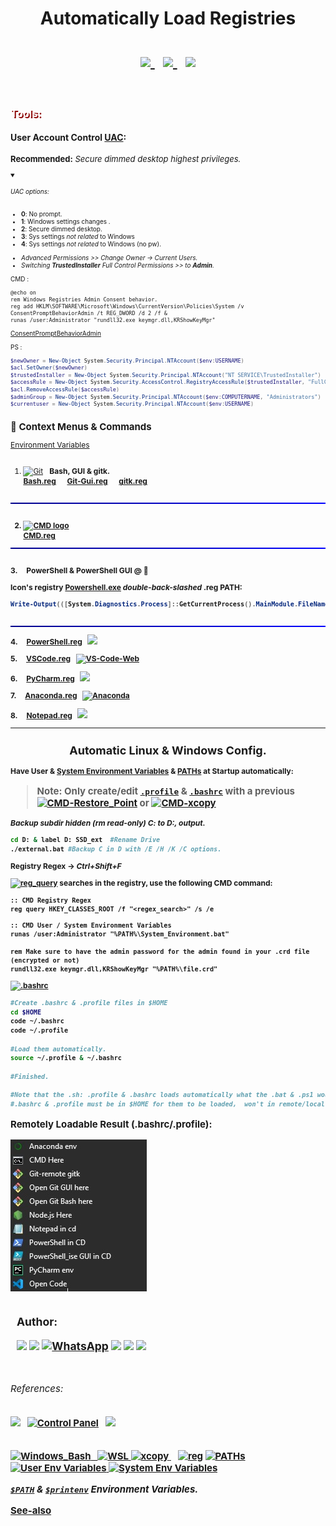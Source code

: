 <h1 align="center">
   Automatically Load Registries <br><br>
   <a href="https://learn.microsoft.com/en-us/windows-server/administration/windows-commands/reg">
      <img width="30px" src="https://upload.wikimedia.org/wikipedia/commons/thumb/1/15/Logo_windows_simples.svg/2280px-Logo_windows_simples.svg.png?f=webp">
   </a> &nbsp;
   <a href="https://learn.microsoft.com/en-us/windows-server/administration/windows-commands/reg">
   <img width="30px" src="https://upload.wikimedia.org/wikipedia/commons/thumb/3/33/Registry.svg/1920px-Registry.svg.png">
   </a> &nbsp;
   <a href="https://docs.kernel.org">
   <img width="30px" src="https://upload.wikimedia.org/wikipedia/commons/3/35/Tux.svg">
   </a>
   <br><br>

   
</h1>

<h3 style="font-size: 15px font-weight: italics; text-shadow: 2px 2px darkred; color: white;"> Tools: </h3>

<h4>

User Account Control [UAC](https://learn.microsoft.com/en-us/windows/security/application-security/application-control/user-account-control/): </h4>

<div style="font-size: 13px;">
<b>Recommended:</b> <i>Secure dimmed desktop highest privileges.</i></div>
<div style="font-size: 10px;"> <br>

<Details open> <Summary> <h6>UAC options:</h3> </Summary>
   </ul>
   <div class="small-padding" style="font-size: 10px;"> 
   <ul>
      <li><b>0</b>: No prompt.</li>
      <li><b>1</b>: Windows settings changes .</li>
      <li><b>2</b>: Secure dimmed desktop.</li>
      <li><b>3</b>: Sys settings <i>not related</i> to Windows</li>
      <li><b>4</b>: Sys settings <i>not related</i> to Windows (no pw).</li>
   </ul></div>
</Details>


+ <i>Advanced Permissions >> Change Owner &rarr; Current Users.<br>
+ Switching <b>TrustedInstaller</b> Full Control Permissions >> to <b>Admin</b>.</i><br>

CMD :
``` CMD
@echo on 
rem Windows Registries Admin Consent behavior.
reg add HKLM\SOFTWARE\Microsoft\Windows\CurrentVersion\Policies\System /v ConsentPromptBehaviorAdmin /t REG_DWORD /d 2 /f &
runas /user:Administrator "rundll32.exe keymgr.dll,KRShowKeyMgr"
```

[ConsentPromptBehaviorAdmin](https://docs.microsoft.com/en-us/windows/security/identity-protection/user-account-control/user-account-control-group-policy-and-registry-key-settings/ConsentPromptBehaviorAdmin)


PS :
``` powershell
$newOwner = New-Object System.Security.Principal.NTAccount($env:USERNAME)
$acl.SetOwner($newOwner)
$trustedInstaller = New-Object System.Security.Principal.NTAccount("NT SERVICE\TrustedInstaller")
$accessRule = New-Object System.Security.AccessControl.RegistryAccessRule($trustedInstaller, "FullControl", "Deny")
$acl.RemoveAccessRule($accessRule)
$adminGroup = New-Object System.Security.Principal.NTAccount($env:COMPUTERNAME, "Administrators")
$currentuser = New-Object System.Security.Principal.NTAccount($env:USERNAME)
```

<div style="font-size: 12px;">

<h2 div style="font-size: 15px"> 
&#x1F4C1; Context Menus & Commands</h2>  
 
[Environment Variables](https://docs.microsoft.com/en-us/windows/deployment/usmt/usmt-recognized-environment-variables) </b>  
<br>


1. [![Git](https://img.shields.io/badge/Git-F05032?style=flat&logo=git&logoColor=white)](https://git-scm.com/) &nbsp; <b>Bash, GUI & gitk. <br>
[Bash.reg](https://github.com/EstebanMqz/Registries/blob/main/bash.reg) &emsp; [Git-Gui.reg](https://github.com/EstebanMqz/Registries/blob/main/bash.reg) &emsp; [gitk.reg](https://github.com/EstebanMqz/Registries/blob/main/bash.reg)  <br><br>

<div style="height: 2px; background: linear-gradient(to right, darkblue, blue);"></div>
<br>

2.  [![CMD logo](https://img.shields.io/badge/CMD-000000.svg?style=flat&logo=windows-terminal&logoColor=white)](https://learn.microsoft.com/en-us/windows-server/administration/windows-commands/cmd) <br>
[CMD.reg](https://github.com/EstebanMqz/Registries/blob/main/CMD.reg)

<div style="height: 2px; background: linear-gradient(to right, darkblue, blue);"></div>
<br>

<b>3. &nbsp;   &nbsp; PowerShell & PowerShell GUI @ &#x1F4C1;</b>&emsp;

Icon's registry [Powershell.exe](https://github.com/PowerShell/PowerShell) <i>double-back-slashed <b></i>.reg</b></i> <b>PATH:</b></span>

   ``` powershell
   Write-Output(([System.Diagnostics.Process]::GetCurrentProcess().MainModule.FileName)).replace('\', '\\') #PowerShell terminal
   ```
<br> 

<div style="height: 2px; background: linear-gradient(to right, darkblue, blue);"></div>

   <b>4. &nbsp;   &nbsp; [PowerShell.reg](https://github.com/EstebanMqz/Registries/blob/main/PowerShell.reg)
   &nbsp; [<img width="18px" src="https://upload.wikimedia.org/wikipedia/commons/thumb/2/2f/PowerShell_5.0_icon.png/18px-PowerShell_5.0_icon.png">](https://docs.microsoft.com/en-us/powershell/) <br></span>

   <b>5. &nbsp;   &nbsp; [VSCode.reg](https://github.com/EstebanMqz/Registries/blob/main/VSCode.reg) &nbsp; [![VS-Code-Web](https://img.shields.io/badge/VS_Code%20Web-010b38?style=flat-square&logo=visual-studio-code&logoColor=266fff)](https://code.visualstudio.com)</b><br>

   <b>6. &nbsp;   &nbsp; [PyCharm.reg](https://github.com/EstebanMqz/Registries/blob/main/PyCharm.reg) &nbsp; [<img width="18px" src="https://upload.wikimedia.org/wikipedia/commons/thumb/1/1d/PyCharm_Icon.svg/512px-PyCharm_Icon.svg.png">](https://www.jetbrains.com/pycharm/)</b><br>

   <b>7. &nbsp;   &nbsp; [Anaconda.reg](https://github.com/EstebanMqz/Registries/blob/main/Anaconda.reg) &nbsp; [![Anaconda](https://img.shields.io/badge/Anaconda-44A833?style=flat&logo=Anaconda&logoColor=white)](https://anaconda.org)</b><br>

   <b>8. &nbsp;   &nbsp; [Notepad.reg](https://github.com/EstebanMqz/Registries/blob/main/Notepad.reg) &nbsp; [<img width="18px" src="https://img.icons8.com/?size=48&id=82ixf4KHn6za&format=png">](https://icons8.com/icon/82ixf4KHn6za/notepad)</b><br>

   </span>

--- 

<div align= "center"> 
   <h2>Automatic Linux & Windows Config.</h2>
</div> 
 
<section id="config">

Have User &amp; <b>[System Environment Variables](https://docs.microsoft.com/en-us/windows/win32/procthread/environment-variables)</b> &amp; <b>[PATHs](https://docs.microsoft.com/en-us/windows/win32/procthread/environment-variables#searching-for-directories)</b> at Startup automatically:

<div style="font-size: 15px;">

> **Note:** Only create/edit [```.profile```](https://github.com/EstebanMqz/Registries/blob/main/$HOME/.profile) &amp; [``.bashrc``](https://github.com/EstebanMqz/Registries/blob/main/$HOME/.profile) with a previous &nbsp; <a href="https://learn.microsoft.com/en-us/powershell/module/microsoft.powershell.management/checkpoint-computer?view=powershell-5.1"><img src="https://img.shields.io/badge/CMD-Restore_Point-000000.svg?style=flat&amp;logo=powershell&amp;logoColor=blue" alt="CMD-Restore_Point"></a> or [![CMD-xcopy](https://img.shields.io/badge/xcopy-000000.svg?style=flat&logo=windows-terminal&logoColor=white)](https://learn.microsoft.com/en-us/windows-server/administration/windows-commands/xcopy)  <br>

<div style="font-size: 12px;">
<i>Backup subdir hidden (rm read-only) C: to D:, output.</i>

``` bash
cd D: & label D: SSD_ext  #Rename Drive
./external.bat #Backup C in D with /E /H /K /C options.
```

Registry <b>Regex</b>  &rarr; <i>Ctrl+Shift+F</i> 

<a href="https://docs.microsoft.com/en-us/windows-server/administration/windows-commands/reg-query"><img src="https://img.shields.io/badge/reg_query-000000.svg?style=flat&amp;logo=windows-terminal&amp;logoColor=blue" alt="reg_query"></a> searches in the registry, use the following CMD command:

``` CMD
:: CMD Registry Regex
reg query HKEY_CLASSES_ROOT /f "<regex_search>" /s /e
```



``` CMD 
:: CMD User / System Environment Variables 
runas /user:Administrator "%PATH%\System_Environment.bat"

rem Make sure to have the admin password for the admin found in your .crd file (encrypted or not)
rundll32.exe keymgr.dll,KRShowKeyMgr "%PATH%\file.crd"
```



[![.bashrc](https://img.shields.io/badge/~/.bashrc_&_~/.profile-000000.svg?style=flat&logo=git&logoColor=orange)](https://www.gnu.org/software/bash/manual/bash.html#Bash-Startup-Files) 

 


``` bash
#Create .bashrc & .profile files in $HOME
cd $HOME
code ~/.bashrc
code ~/.profile

#Load them automatically.
source ~/.profile & ~/.bashrc

#Finished.

#Note that the .sh: .profile & .bashrc loads automatically what the .bat & .ps1 would do in every execution.
#.bashrc & .profile must be in $HOME for them to be loaded,  won't in remote/local repos.
```
</div>

Remotely Loadable Result (.bashrc/.profile):<br>

![Profile Bashrc](profile-bashrc.jpg)

<h3 style="color: ; text-align:left; padding:10px"> 
Author: <br>

[<img width="40px" src="https://img.icons8.com/ios/50/0e55b3/resume-website.png">](https://tinyurl.com/Esteban-Profile)
[<img width="40px" src="https://img.icons8.com/?size=512&id=MR3dZdlA53te&format=png">](https://www.linkedin.com/in/esteban-m-653817205/)
<a href="https://tinyurl.com/2y86e2wa"><img width="35px" src="https://img.icons8.com/color/452/whatsapp--v1.png" alt="WhatsApp"></a>
[<img width="40px" src="https://img.icons8.com/color/452/gmail-new.png">](mailto:emarquez1895@gmail.com)
[<img width="40px" src="https://cdn3d.iconscout.com/3d/free/thumb/free-github-6343501-5220956.png?f=webp">](https://github.com/EstebanMqz?tab=repositories)
[<img width="40px" src="https://img.icons8.com/color/452/gitlab.png">](https://gitlab.com/EstebanMqz) </h3>

<h6 style><i> References:</h6></i>

<div class="centered-content"><p>

<a href="https://learn.microsoft.com/en-us/windows-server"><img width="25px" src="https://upload.wikimedia.org/wikipedia/commons/thumb/1/15/Logo_windows_simples.svg/2280px-Logo_windows_simples.svg.png?f=webp"></a>
&nbsp;
<a href="https://docs.microsoft.com/en-us/powershell/module/microsoft.powershell.management/checkpoint-computer?view=powershell-5.1"> <img src="https://img.icons8.com/?size=80&id=d92tURjOwEdL&format=png" alt="Control Panel" width="25px"></a> 
&nbsp;
<a href="https://git-scm.com"><img src = "https://upload.wikimedia.org/wikipedia/commons/thumb/3/3f/Git_icon.svg/25px-Git_icon.svg.png"></a>
&nbsp; <br> <br>

<a href="https://www.gnu.org/software/bash/manual/bash.html" ><img src="https://img.shields.io/badge/Bash-5.1.4-F05032.svg?style=flat&amp;logo=gnu-bash" alt="Windows_Bash">
&nbsp;
<a href="https://docs.microsoft.com/en-us/windows/wsl/">
<img src="https://img.shields.io/badge/WSL-2.0-0078D6.svg?style=flat&amp;logo=windows" alt="WSL">
</a>
<a href="https://learn.microsoft.com/en-us/windows-server/administration/windows-commands/xcopy"><img src="https://img.shields.io/badge/xcopy-000000.svg?style=flat&amp;logo=windows-terminal" alt="xcopy">
</a> &ensp; <a href="https://www.gnu.org/software/bash/manual/bash.html#Bash-Startup-Files">
<a href="https://docs.microsoft.com/en-us/windows-server/administration/windows-commands/reg"><img src="https://img.shields.io/badge/Registry-reg-000000.svg?style=flat&amp;logo=powershell" alt="reg"></a>
<a href="https://docs.microsoft.com/en-us/windows/win32/procthread/environment-variables">
<img src="https://img.shields.io/badge/PATHs-black" alt="PATHs">
</a>
<a href="https://docs.microsoft.com/en-us/windows/win32/procthread/environment-variables">
<img src="https://img.shields.io/badge/User-Environment-black" alt="User Env Variables">
</a>
<a href="https://docs.microsoft.com/en-us/windows/win32/procthread/environment-variables">
<img src="https://img.shields.io/badge/System-%20Environment-black" alt="System Env Variables">
</a>
   </a>
</div>

<i> [`$PATH`](https://github.com/EstebanMqz/Registries/blob/main/PATH.txt) &amp; [`$printenv`](https://github.com/EstebanMqz/Registries/blob/main/PATH.txt) Environment Variables. </i> <br>

[See-also](https://github.com/EstebanMqz/GPG-Git-Encryption-Tool-760-4071bits#references)
</i>

